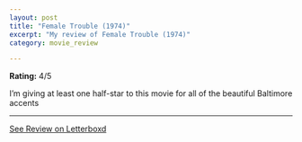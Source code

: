 ```yaml
---
layout: post
title: "Female Trouble (1974)"
excerpt: "My review of Female Trouble (1974)"
category: movie_review

---
```


**Rating:** 4/5

I’m giving at least one half-star to this movie for all of the beautiful Baltimore accents

<hr>

[See Review on Letterboxd](https://boxd.it/212vY1)

